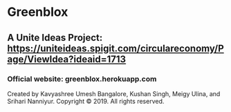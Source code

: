 # Greenblox

## A Unite Ideas Project: https://uniteideas.spigit.com/circulareconomy/Page/ViewIdea?ideaid=1713
### Official website: greenblox.herokuapp.com

Created by Kavyashree Umesh Bangalore, Kushan Singh, Meigy Ulina, and Srihari Nanniyur.
Copyright © 2019. All rights reserved.
